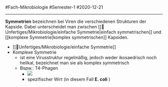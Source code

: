 #Fach-Mikrobiologie  #Semester-1 #2020-12-21

---

**Symmetrien** bezeichnen bei Viren die verschiedenen Strukturen der Kapside. Dabei unterscheidet man zwischen [[📂Unfertiges/Mikrobiologie/einfache Symmetrie|einfach symmetrischen]] und [[komplexe Symmetrie|komplex symmetrischen]] Kapsiden.
- [[📂Unfertiges/Mikrobiologie/einfache Symmetrie]]
- Komplexe Symmetrie
	- ist eine Virusstruktur regelmäßig, jedoch weder ikosaedrisch noch helikal, bezeichnet man sie als komplex symmetrisch
	- Bspw.: T4-Phagen
		- ![](https://remnote-user-data.s3.amazonaws.com/y6nGfIMDDv7gzN7OiJqSX7EizooIrGyuG8KQ31E1iJel4uPn0PaOVWa3NP0xyqUjZ4alkxiblLkm9SvnQhb_m3kGNSmB6FKIq8xFxLsnISYYa6uYMp37YdHDqxRkwhlg)
		- spezifischer Wirt (in diesem Fall  __E. coli__ )